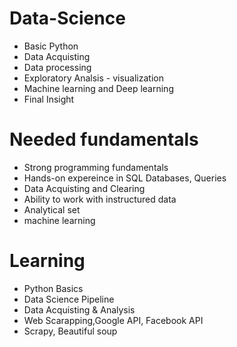 # Data-Science

- Basic Python 
- Data Acquisting
- Data processing
- Exploratory Analsis - visualization
- Machine learning and Deep learning
- Final Insight
	
# Needed fundamentals


- Strong programming fundamentals
- Hands-on expereince in SQL Databases, Queries
- Data Acquisting and Clearing 
- Ability to work with instructured data
- Analytical set
- machine learning


# Learning 
- Python Basics
- Data Science Pipeline
- Data Acquisting & Analysis
- Web Scarapping,Google API, Facebook API
- Scrapy, Beautiful soup
